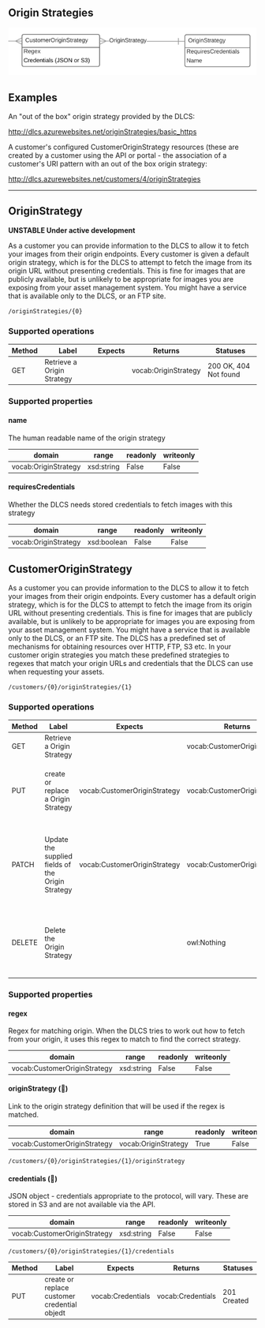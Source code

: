 ## Origin Strategies 

![](origin-strategies.png)

## Examples

An "out of the box" origin strategy provided by the DLCS:

http://dlcs.azurewebsites.net/originStrategies/basic_https

A customer's configured CustomerOriginStrategy resources (these are created by a customer using the API or portal - the association of a customer's URI pattern with an out of the box origin strategy:

http://dlcs.azurewebsites.net/customers/4/originStrategies


--------

## OriginStrategy

**UNSTABLE Under active development**

As a customer you can provide information to the DLCS to allow it to fetch your images from their origin endpoints. Every customer is given a default origin strategy, which is for the DLCS to attempt to fetch the image from its origin URL without presenting credentials. This is fine for images that are publicly available, but is unlikely to be appropriate for images you are exposing from your asset management system. You might have a service that is available only to the DLCS, or an FTP site.  


```
/originStrategies/{0}
```


### Supported operations


| Method | Label                      | Expects | Returns              | Statuses              |
|--------|----------------------------|---------|----------------------|-----------------------|
| GET    | Retrieve a Origin Strategy |         | vocab:OriginStrategy | 200 OK, 404 Not found |


### Supported properties


#### name

The human readable name of the origin strategy


| domain               | range      | readonly | writeonly |
|----------------------|------------|----------|-----------|
| vocab:OriginStrategy | xsd:string | False    | False     |


#### requiresCredentials

Whether the DLCS needs stored credentials to fetch images with this strategy


| domain               | range       | readonly | writeonly |
|----------------------|-------------|----------|-----------|
| vocab:OriginStrategy | xsd:boolean | False    | False     |

## CustomerOriginStrategy

As a customer you can provide information to the DLCS to allow it to fetch your images from their origin endpoints. Every customer has a default origin strategy, which is for the DLCS to attempt to fetch the image from its origin URL without presenting credentials. This is fine for images that are publicly available, but is unlikely to be appropriate for images you are exposing from your asset management system. You might have a service that is available only to the DLCS, or an FTP site. The DLCS has a predefined set of mechanisms for obtaining resources over HTTP, FTP, S3 etc. In your customer origin strategies you match these predefined strategies to regexes that match your origin URLs and credentials that the DLCS can use when requesting your assets.


```
/customers/{0}/originStrategies/{1}
```


### Supported operations


| Method | Label                                             | Expects                      | Returns                      | Statuses                                                                 |
|--------|---------------------------------------------------|------------------------------|------------------------------|--------------------------------------------------------------------------|
| GET    | Retrieve a Origin Strategy                        |                              | vocab:CustomerOriginStrategy | 200 OK, 404 Not found                                                    |
| PUT    | create or replace a Origin Strategy               | vocab:CustomerOriginStrategy | vocab:CustomerOriginStrategy | 200 OK, 201 Created Origin Strategy, 404 Not found                       |
| PATCH  | Update the supplied fields of the Origin Strategy | vocab:CustomerOriginStrategy | vocab:CustomerOriginStrategy | 205 Accepted Origin Strategy, reset view, 400 Bad request, 404 Not found |
| DELETE | Delete the Origin Strategy                        |                              | owl:Nothing                  | 205 Accepted Origin Strategy, reset view, 404 Not found                  |


### Supported properties


#### regex

Regex for matching origin. When the DLCS tries to work out how to fetch from your origin, it uses this regex to match to find the correct strategy.


| domain                       | range      | readonly | writeonly |
|------------------------------|------------|----------|-----------|
| vocab:CustomerOriginStrategy | xsd:string | False    | False     |


#### originStrategy (🔗)

Link to the origin strategy definition that will be used if the regex is matched.


| domain                       | range                | readonly | writeonly |
|------------------------------|----------------------|----------|-----------|
| vocab:CustomerOriginStrategy | vocab:OriginStrategy | True     | False     |


```
/customers/{0}/originStrategies/{1}/originStrategy
```


#### credentials (🔗)

JSON object - credentials appropriate to the protocol, will vary. These are stored in S3 and are not available via the API.


| domain                       | range      | readonly | writeonly |
|------------------------------|------------|----------|-----------|
| vocab:CustomerOriginStrategy | xsd:string | False    | False     |


```
/customers/{0}/originStrategies/{1}/credentials
```


| Method | Label                                        | Expects           | Returns           | Statuses    |
|--------|----------------------------------------------|-------------------|-------------------|-------------|
| PUT    | create or replace customer credential objedt | vocab:Credentials | vocab:Credentials | 201 Created |



